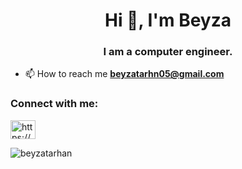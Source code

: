 <h1 align="center">Hi 👋, I'm Beyza</h1>
<h3 align="center">I am a computer engineer.</h3>


- 📫 How to reach me **beyzatarhn05@gmail.com**

<h3 align="left">Connect with me:</h3>
<p align="left">
<a href="https://linkedin.com/in/https://www.linkedin.com/in/beyza-tarhan/" target="blank"><img align="center" src="https://raw.githubusercontent.com/rahuldkjain/github-profile-readme-generator/master/src/images/icons/Social/linked-in-alt.svg" alt="https://www.linkedin.com/in/beyza-tarhan/" height="30" width="40" /></a>
</p>

<p><img align="center" src="https://github-readme-stats.vercel.app/api/top-langs?username=beyzatarhan&show_icons=true&locale=en&layout=compact" alt="beyzatarhan" /></p>

